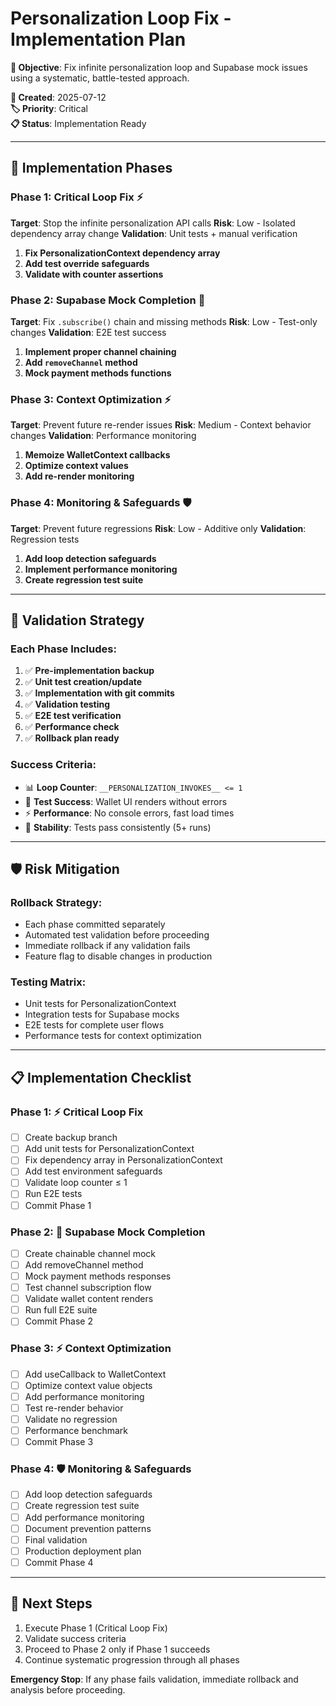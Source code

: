 # Personalization Loop Fix - Implementation Plan

**🎯 Objective**: Fix infinite personalization loop and Supabase mock issues using a systematic, battle-tested approach.

**📅 Created**: 2025-07-12  
**🏷️ Priority**: Critical  
**📋 Status**: Implementation Ready  

---

## 🔄 **Implementation Phases**

### **Phase 1: Critical Loop Fix** ⚡
**Target**: Stop the infinite personalization API calls
**Risk**: Low - Isolated dependency array change
**Validation**: Unit tests + manual verification

1. **Fix PersonalizationContext dependency array**
2. **Add test override safeguards** 
3. **Validate with counter assertions**

### **Phase 2: Supabase Mock Completion** 🔧
**Target**: Fix `.subscribe()` chain and missing methods
**Risk**: Low - Test-only changes
**Validation**: E2E test success

1. **Implement proper channel chaining**
2. **Add `removeChannel` method**
3. **Mock payment methods functions**

### **Phase 3: Context Optimization** ⚡
**Target**: Prevent future re-render issues
**Risk**: Medium - Context behavior changes
**Validation**: Performance monitoring

1. **Memoize WalletContext callbacks**
2. **Optimize context values**
3. **Add re-render monitoring**

### **Phase 4: Monitoring & Safeguards** 🛡️
**Target**: Prevent future regressions
**Risk**: Low - Additive only
**Validation**: Regression tests

1. **Add loop detection safeguards**
2. **Implement performance monitoring** 
3. **Create regression test suite**

---

## 🧪 **Validation Strategy**

### **Each Phase Includes:**
1. ✅ **Pre-implementation backup**
2. ✅ **Unit test creation/update**
3. ✅ **Implementation with git commits**
4. ✅ **Validation testing**
5. ✅ **E2E test verification**
6. ✅ **Performance check**
7. ✅ **Rollback plan ready**

### **Success Criteria:**
- 📊 **Loop Counter**: `__PERSONALIZATION_INVOKES__ <= 1`
- 🎯 **Test Success**: Wallet UI renders without errors
- ⚡ **Performance**: No console errors, fast load times
- 🔄 **Stability**: Tests pass consistently (5+ runs)

---

## 🛡️ **Risk Mitigation**

### **Rollback Strategy:**
- Each phase committed separately
- Automated test validation before proceeding
- Immediate rollback if any validation fails
- Feature flag to disable changes in production

### **Testing Matrix:**
- Unit tests for PersonalizationContext
- Integration tests for Supabase mocks
- E2E tests for complete user flows
- Performance tests for context optimization

---

## 📋 **Implementation Checklist**

### Phase 1: ⚡ Critical Loop Fix
- [ ] Create backup branch
- [ ] Add unit tests for PersonalizationContext
- [ ] Fix dependency array in PersonalizationContext
- [ ] Add test environment safeguards
- [ ] Validate loop counter ≤ 1
- [ ] Run E2E tests
- [ ] Commit Phase 1

### Phase 2: 🔧 Supabase Mock Completion  
- [ ] Create chainable channel mock
- [ ] Add removeChannel method
- [ ] Mock payment methods responses
- [ ] Test channel subscription flow
- [ ] Validate wallet content renders
- [ ] Run full E2E suite
- [ ] Commit Phase 2

### Phase 3: ⚡ Context Optimization
- [ ] Add useCallback to WalletContext
- [ ] Optimize context value objects
- [ ] Add performance monitoring
- [ ] Test re-render behavior
- [ ] Validate no regression
- [ ] Performance benchmark
- [ ] Commit Phase 3

### Phase 4: 🛡️ Monitoring & Safeguards
- [ ] Add loop detection safeguards
- [ ] Create regression test suite
- [ ] Add performance monitoring
- [ ] Document prevention patterns
- [ ] Final validation
- [ ] Production deployment plan
- [ ] Commit Phase 4

---

## 🎯 **Next Steps**

1. Execute Phase 1 (Critical Loop Fix)
2. Validate success criteria
3. Proceed to Phase 2 only if Phase 1 succeeds
4. Continue systematic progression through all phases

**Emergency Stop**: If any phase fails validation, immediate rollback and analysis before proceeding.
